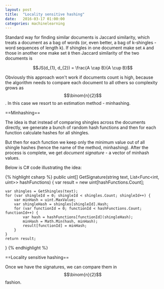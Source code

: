 ```yaml
---
layout: post
title:  "Locality sensitive hashing"
date:   2016-03-17 01:00:00
categories: machinelearning
---
```


Standard way for finding similar documents is Jaccard similarity, which treats a document 
as a bag of words (or, even better, a bag of k-shingles - word sequences of length k). 
If shingles in one document make set `A` and those in another one make set `B` then Jaccard 
similarity of the two documents is

$$JS(d_{1}, d_{2}) = \frac{A \cap B}{A \cup B}$$ 

Obviously this approach won't work if documents count is high, because the algorithm needs 
to compare each document to all others so complexity grows as $$\binom{n}{2}$$. In this case 
we resort to an estimation method - minhashing.

==Minhashing==

The idea is that instead of comparing shingles across the documents directly, we generate a bunch 
of random hash functions and then for each function calculate hashes for all shingles. 

But then for each function we keep only the minimum value out of all shingle hashes (hence the name 
of the method, minhashing). After the process is complete, we get _document signature_ - a vector 
of minhash values.

Below is C# code illustrating the idea:

{% highlight csharp %}
public uint[] GetSignature(string text, List<Func<int, uint>> hashFunctions)
{
    var result = new uint[hashFunctions.Count];

    var shingles = GetShingles(text);
    for (var shingleId = 0; shingleId < shingles.Count; shingleId++) {
        var minHash = uint.MaxValue;
        var shingleHash = shingles[shingleId].Hash;
        for (var functionId = 0; functionId < hashFunctions.Count; functionId++) {
            var hash = hashFunctions[functionId](shingleHash);
            minHash = Math.Min(hash, minHash);
            result[functionId] = minHash;
        }
    }
    return result;
}
{% endhighlight %}

==Locality sensitive hashing==

Once we have the signatures, we can compare them in $$\binom{n}{2}$$ fashion.


